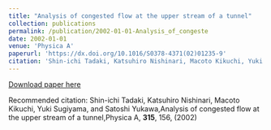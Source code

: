 ```yaml
---
title: "Analysis of congested flow at the upper stream of a tunnel"
collection: publications
permalink: /publication/2002-01-01-Analysis_of_congeste
date: 2002-01-01
venue: 'Physica A'
paperurl: 'https://dx.doi.org/10.1016/S0378-4371(02)01235-9'
citation: 'Shin-ichi Tadaki, Katsuhiro Nishinari, Macoto Kikuchi, Yuki Sugiyama, and Satoshi Yukawa,Analysis of congested flow at the upper stream of a tunnel,Physica A, <b>315</b>, 156, (2002)'
---
```


<a href='https://dx.doi.org/10.1016/S0378-4371(02)01235-9'>Download paper here</a>

Recommended citation: Shin-ichi Tadaki, Katsuhiro Nishinari, Macoto Kikuchi, Yuki Sugiyama, and Satoshi Yukawa,Analysis of congested flow at the upper stream of a tunnel,Physica A, <b>315</b>, 156, (2002)